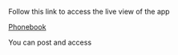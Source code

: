 Follow this link to access the live view of the app

[Phonebook](https://render-exercise-wltr.onrender.com/)

You can post and access 